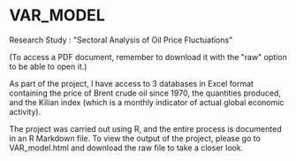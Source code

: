 # VAR_MODEL
Research Study : "Sectoral Analysis of Oil Price Fluctuations" 

(To access a PDF document, remember to download it with the "raw" option to be able to open it.)

As part of the project, I have access to 3 databases in Excel format containing the price of Brent crude oil since 1970, the quantities produced, and the Kilian index (which is a monthly indicator of actual global economic activity).

The project was carried out using R, and the entire process is documented in an R Markdown file. To view the output of the project, please go to VAR_model.html and download the raw file to take a closer look.

